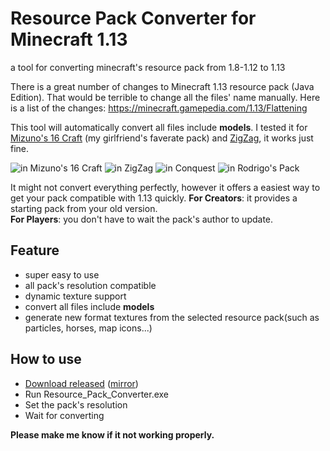 # Resource Pack Converter for Minecraft 1.13
a tool for converting minecraft's resource pack from 1.8-1.12 to 1.13

There is a great number of changes to Minecraft 1.13 resource pack (Java Edition). That would be terrible to change all the files' name manually.
Here is a list of the changes: https://minecraft.gamepedia.com/1.13/Flattening

This tool will automatically convert all files include **models**. I tested it for [Mizuno's 16 Craft](https://www.planetminecraft.com/texture_pack/mizunos-16-craft/) (my girlfriend's faverate pack) and [ZigZag](http://www.jmckiernan.com/), it works just fine.

![in Mizuno's 16 Craft](https://github.com/icrdr/Resource-Pack-Converter/raw/master/img/4.png)
![in ZigZag](https://github.com/icrdr/Resource-Pack-Converter/raw/master/img/3.png)
![in Conquest](https://github.com/icrdr/Resource-Pack-Converter/raw/master/img/1.png)
![in Rodrigo's Pack ](https://github.com/icrdr/Resource-Pack-Converter/raw/master/img/2.png)

It might not convert everything perfectly, however it offers a easiest way to get your pack compatible with 1.13 quickly.
**For Creators**: it provides a starting pack from your old version.</br>
**For Players**: you don't have to wait the pack's author to update.</br>

## Feature
- super easy to use
- all pack's resolution compatible
- dynamic texture support
- convert all files include **models**
- generate new format textures from the selected resource pack(such as particles, horses, map icons...)

## How to use
- [Download released](https://github.com/icrdr/Resource-Pack-Converter/releases/) ([mirror](https://www.dropbox.com/sh/a3uvn4e6neres0a/AABzY3vAp4eTEmC7pUR6Pk0Fa?dl=0))
- Run Resource_Pack_Converter.exe
- Set the pack's resolution
- Wait for converting

**Please make me know if it not working properly.**
